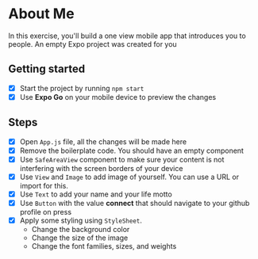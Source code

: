 # About Me

In this exercise, you'll build a one view mobile app that introduces you to people. An empty Expo project was created for you

## Getting started

- [X] Start the project by running `npm start`
- [X] Use **Expo Go** on your mobile device to preview the changes

## Steps

- [X] Open `App.js` file, all the changes will be made here
- [X] Remove the boilerplate code. You should have an empty component
- [X] Use `SafeAreaView` component to make sure your content is not interfering with the screen borders of your device
- [X] Use `View` and `Image` to add image of yourself. You can use a URL or import for this.
- [X] Use `Text` to add your name and your life motto
- [X] Use `Button` with the value **connect** that should navigate to your github profile on press
- [X] Apply some styling using `StyleSheet`.
  - Change the background color
  - Change the size of the image
  - Change the font families, sizes, and weights
